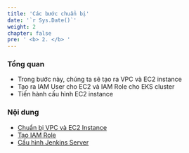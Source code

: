 ```yaml
---
title: 'Các bước chuẩn bị'
date: '`r Sys.Date()`'
weight: 2
chapter: false
pre: ' <b> 2. </b> '
---
```


<!-- {{% notice info %}}
Bạn cần tạo sẵn 1 Linux instance thuộc public subnet và 1 Window instance thuộc private subnet để thực hiện bài thực hành này.
{{% /notice %}} -->

### Tổng quan

- Trong bước này, chúng ta sẽ tạo ra VPC và EC2 instance
- Tạo ra IAM User cho EC2 và IAM Role cho EKS cluster
- Tiến hành cấu hình EC2 instance

### Nội dung

- [Chuẩn bị VPC và EC2 Instance](2.1-createvpc/)
- [Tạo IAM Role](2.2-createiamrole/)
- [Cấu hình Jenkins Server](2.3-settupjenkins/)
